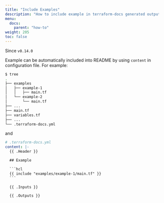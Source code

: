 ```yaml
---
title: "Include Examples"
description: "How to include example in terraform-docs generated output."
menu:
  docs:
    parent: "how-to"
weight: 205
toc: false
---
```


Since `v0.14.0`

Example can be automatically included into README by using `content` in configuration
file. For example:

````bash
$ tree
.
├── examples
│   ├── example-1
│   │   ├── main.tf
│   └── example-2
│       └── main.tf
├── ...
├── main.tf
├── variables.tf
├── ...
└── .terraform-docs.yml
````

and

````yaml
# .terraform-docs.yml
content: |-
  {{ .Header }}

  ## Example

  ```hcl
  {{ include "examples/example-1/main.tf" }}
  ```

  {{ .Inputs }}

  {{ .Outputs }}
````
